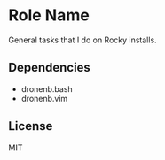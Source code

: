 Role Name
=========

General tasks that I do on Rocky installs.

Dependencies
------------

- dronenb.bash
- dronenb.vim

License
-------

MIT
